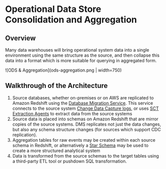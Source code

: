 # Operational Data Store Consolidation and Aggregation

## Overview

Many data warehouses will bring operational system data into a single environment using the same structure as the source, and then collapse this data into a format which is more suitable for querying in aggregated form.

![ODS & Aggregation](ods-aggregation.png | width=750)

## Walkthrough of the Architecture

1. Source databases, whether on-premises or on AWS are replicated to Amazon Redshift using the [Database Migration Service](https://aws.amazon.com/dms). This service connects to the source system [Change Data Capture logs](https://aws.amazon.com/blogs/database/migrate-postgresql-databases-and-perform-ongoing-replication-with-the-aws-database-migration-service), or uses [SCT Extraction Agents](https://aws.amazon.com/blogs/database/introducing-data-extractors-in-aws-schema-conversion-tool-version-1-0-602) to extract data from the source systems
2. Source data is placed into schemas on Amazon Redshift that are mirror copies of the source systems. DMS replicates not just the data changes, but also any schema structure changes (for sources which support CDC replication).
3. Aggregation tables for raw events may be created within each source schema in Redshift, or alternatively a [Star Schema](../star-schema) may be used to create a more structured analytical system
4. Data is transformed from the source schemas to the target tables using a third-party ETL tool or pushdown SQL transformation.
